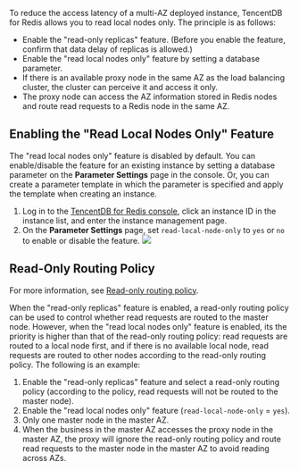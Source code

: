 To reduce the access latency of a multi-AZ deployed instance, TencentDB for Redis allows you to read local nodes only. The principle is as follows:
- Enable the "read-only replicas" feature. (Before you enable the feature, confirm that data delay of replicas is allowed.)
- Enable the "read local nodes only" feature by setting a database parameter.
- If there is an available proxy node in the same AZ as the load balancing cluster, the cluster can perceive it and access it only.
- The proxy node can access the AZ information stored in Redis nodes and route read requests to a Redis node in the same AZ.

## Enabling the "Read Local Nodes Only" Feature
The "read local nodes only" feature is disabled by default. You can enable/disable the feature for an existing instance by setting a database parameter on the **Parameter Settings** page in the console. Or, you can create a parameter template in which the parameter is specified and apply the template when creating an instance.

1. Log in to the [TencentDB for Redis console](https://console.cloud.tencent.com/redis), click an instance ID in the instance list, and enter the instance management page.
2. On the **Parameter Settings** page, set `read-local-node-only` to `yes` or `no` to enable or disable the feature.
![](https://main.qcloudimg.com/raw/07556436ee1853d0ba0db190921a812d.png)

## Read-Only Routing Policy
For more information, see [Read-only routing policy](https://intl.cloud.tencent.com/document/product/239/34590).

When the "read-only replicas" feature is enabled, a read-only routing policy can be used to control whether read requests are routed to the master node. However, when the "read local nodes only" feature is enabled, its the priority is higher than that of the read-only routing policy: read requests are routed to a local node first, and if there is no available local node, read requests are routed to other nodes according to the read-only routing policy. The following is an example:
1. Enable the "read-only replicas" feature and select a read-only routing policy (according to the policy, read requests will not be routed to the master node).
2. Enable the "read local nodes only" feature (`read-local-node-only` = `yes`).
3. Only one master node in the master AZ.
4. When the business in the master AZ accesses the proxy node in the master AZ, the proxy will ignore the read-only routing policy and route read requests to the master node in the master AZ to avoid reading across AZs.

